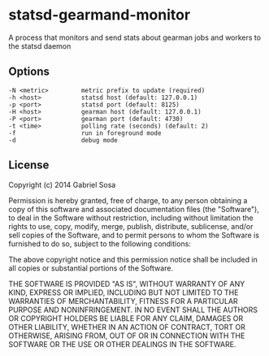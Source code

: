 statsd-gearmand-monitor
=======================

A process that monitors and send stats about gearman jobs and workers to the statsd daemon

Options
-------

```
-N <metric>         metric prefix to update (required)
-h <host>           statsd host (default: 127.0.0.1)
-p <port>           statsd port (default: 8125)
-H <host>           gearman host (default: 127.0.0.1)
-P <port>           gearman port (default: 4730)
-t <time>           polling rate (seconds) (default: 2)
-f                  run in foreground mode
-d                  debug mode
```



License
-------

Copyright (c) 2014 Gabriel Sosa

Permission is hereby granted, free of charge, to any person obtaining a copy of this software and associated documentation files (the "Software"), to deal in the Software without restriction, including without limitation the rights to use, copy, modify, merge, publish, distribute, sublicense, and/or sell copies of the Software, and to permit persons to whom the Software is furnished to do so, subject to the following conditions:

The above copyright notice and this permission notice shall be included in all copies or substantial portions of the Software.

THE SOFTWARE IS PROVIDED "AS IS", WITHOUT WARRANTY OF ANY KIND, EXPRESS OR IMPLIED, INCLUDING BUT NOT LIMITED TO THE WARRANTIES OF MERCHANTABILITY, FITNESS FOR A PARTICULAR PURPOSE AND NONINFRINGEMENT. IN NO EVENT SHALL THE AUTHORS OR COPYRIGHT HOLDERS BE LIABLE FOR ANY CLAIM, DAMAGES OR OTHER LIABILITY, WHETHER IN AN ACTION OF CONTRACT, TORT OR OTHERWISE, ARISING FROM, OUT OF OR IN CONNECTION WITH THE SOFTWARE OR THE USE OR OTHER DEALINGS IN THE SOFTWARE. 